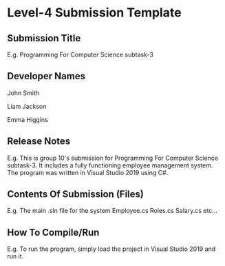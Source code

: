 # Level-4 Submission Template

## Submission Title
E.g.  Programming For Computer Science subtask-3


## Developer Names
John Smith

Liam Jackson

Emma Higgins

## Release Notes
E.g. This is group 10's submission for Programming For Computer Science subtask-3. It includes a fully functioning employee management system.
The program was written in Visual Studio 2019 using C#.

## Contents Of Submission (Files)
E.g. The main .sln file for the system
Employee.cs
Roles.cs
Salary.cs
etc...

## How To Compile/Run 
E.g. To run the program, simply load the project in Visual Studio 2019 and run it.
